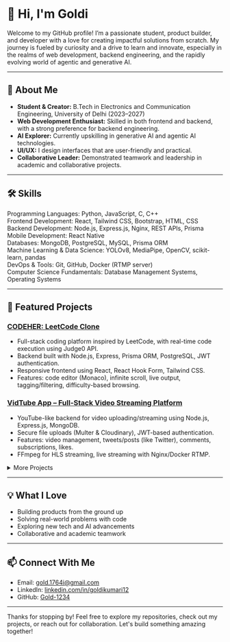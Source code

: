 # 👋 Hi, I'm Goldi

Welcome to my GitHub profile! I’m a passionate student, product builder, and developer with a love for creating impactful solutions from scratch. My journey is fueled by curiosity and a drive to learn and innovate, especially in the realms of web development, backend engineering, and the rapidly evolving world of agentic and generative AI.

---

## 🚀 About Me

- **Student & Creator:** B.Tech in Electronics and Communication Engineering, University of Delhi (2023–2027)
- **Web Development Enthusiast:** Skilled in both frontend and backend, with a strong preference for backend engineering.
- **AI Explorer:** Currently upskilling in generative AI and agentic AI technologies.
- **UI/UX:** I design interfaces that are user-friendly and practical.
- **Collaborative Leader:** Demonstrated teamwork and leadership in academic and collaborative projects.

---

## 🛠️ Skills

Programming Languages: Python, JavaScript, C, C++  
Frontend Development: React, Tailwind CSS, Bootstrap, HTML, CSS  
Backend Development: Node.js, Express.js, Nginx, REST APIs, Prisma  
Mobile Development: React Native  
Databases: MongoDB, PostgreSQL, MySQL, Prisma ORM  
Machine Learning & Data Science: YOLOv8, MediaPipe, OpenCV, scikit-learn, pandas  
DevOps & Tools: Git, GitHub, Docker (RTMP server)  
Computer Science Fundamentals: Database Management Systems, Operating Systems

---

## 🌟 Featured Projects

### [CODEHER: LeetCode Clone](https://github.com/Gold-1234/CODEHER)
- Full-stack coding platform inspired by LeetCode, with real-time code execution using Judge0 API.
- Backend built with Node.js, Express, Prisma ORM, PostgreSQL, JWT authentication.
- Responsive frontend using React, React Hook Form, Tailwind CSS.
- Features: code editor (Monaco), infinite scroll, live output, tagging/filtering, difficulty-based browsing.

### [VidTube App – Full-Stack Video Streaming Platform](https://github.com/Gold-1234/VidTube)
- YouTube-like backend for video uploading/streaming using Node.js, Express.js, MongoDB.
- Secure file uploads (Multer & Cloudinary), JWT-based authentication.
- Features: video management, tweets/posts (like Twitter), comments, subscriptions, likes.
- FFmpeg for HLS streaming, live streaming with Nginx/Docker RTMP.

<details>
  <summary>More Projects</summary>

  - [Object Recognition System for Video Analysis](https://github.com/Gold-1234/ObjectRecognition)
    - ML pipeline for object detection in videos (MediaPipe, YOLOv8, OpenCV, pandas, scikit-learn).
    - Text-to-speech and pose recognition for accessibility.
    - Achieved 85% F1-score on optimal parameters.

  <!-- Add more projects here as you wish, with a one-liner and link -->
</details>

---

## 💡 What I Love

- Building products from the ground up
- Solving real-world problems with code
- Exploring new tech and AI advancements
- Collaborative and academic teamwork

---

## 📫 Connect With Me

- Email: gold.1764i@gmail.com
- LinkedIn: [linkedin.com/in/goldikumari12](https://linkedin.com/in/goldikumari12)
- GitHub: [Gold-1234](https://github.com/Gold-1234)

---

Thanks for stopping by! Feel free to explore my repositories, check out my projects, or reach out for collaboration. Let's build something amazing together!
